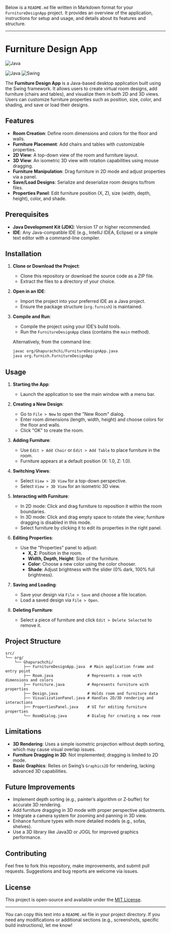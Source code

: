 Below is a `README.md` file written in Markdown format for your `FurnitureDesignApp` project. It provides an overview of the application, instructions for setup and usage, and details about its features and structure.

---

# Furniture Design App

![Java](https://img.shields.io/badge/Java-17-orange)

![Java](https://img.shields.io/badge/Java-22-orange)
![Swing](https://img.shields.io/badge/UI-Swing-blue)

The **Furniture Design App** is a Java-based desktop application built using the Swing framework. It allows users to create virtual room designs, add furniture (chairs and tables), and visualize them in both 2D and 3D views. Users can customize furniture properties such as position, size, color, and shading, and save or load their designs.

## Features

- **Room Creation**: Define room dimensions and colors for the floor and walls.
- **Furniture Placement**: Add chairs and tables with customizable properties.
- **2D View**: A top-down view of the room and furniture layout.
- **3D View**: An isometric 3D view with rotation capabilities using mouse dragging.
- **Furniture Manipulation**: Drag furniture in 2D mode and adjust properties via a panel.
- **Save/Load Designs**: Serialize and deserialize room designs to/from files.
- **Properties Panel**: Edit furniture position (X, Z), size (width, depth, height), color, and shade.

## Prerequisites

- **Java Development Kit (JDK)**: Version 17 or higher recommended.
- **IDE**: Any Java-compatible IDE (e.g., IntelliJ IDEA, Eclipse) or a simple text editor with a command-line compiler.

## Installation

1. **Clone or Download the Project**:
   - Clone this repository or download the source code as a ZIP file.
   - Extract the files to a directory of your choice.

2. **Open in an IDE**:
   - Import the project into your preferred IDE as a Java project.
   - Ensure the package structure (`org.furnish`) is maintained.

3. **Compile and Run**:
   - Compile the project using your IDE’s build tools.
   - Run the `FurnitureDesignApp` class (contains the `main` method).

   Alternatively, from the command line:
   ```bash
   javac org/Ghapurachchi/FurnitureDesignApp.java
   java org.furnish.FurnitureDesignApp
   ```

## Usage

1. **Starting the App**:
   - Launch the application to see the main window with a menu bar.

2. **Creating a New Design**:
   - Go to `File > New` to open the "New Room" dialog.
   - Enter room dimensions (length, width, height) and choose colors for the floor and walls.
   - Click "OK" to create the room.

3. **Adding Furniture**:
   - Use `Edit > Add Chair` or `Edit > Add Table` to place furniture in the room.
   - Furniture appears at a default position (X: 1.0, Z: 1.0).

4. **Switching Views**:
   - Select `View > 2D View` for a top-down perspective.
   - Select `View > 3D View` for an isometric 3D view.

5. **Interacting with Furniture**:
   - In 2D mode: Click and drag furniture to reposition it within the room boundaries.
   - In 3D mode: Click and drag empty space to rotate the view; furniture dragging is disabled in this mode.
   - Select furniture by clicking it to edit its properties in the right panel.

6. **Editing Properties**:
   - Use the "Properties" panel to adjust:
     - **X, Z**: Position in the room.
     - **Width, Depth, Height**: Size of the furniture.
     - **Color**: Choose a new color using the color chooser.
     - **Shade**: Adjust brightness with the slider (0% dark, 100% full brightness).

7. **Saving and Loading**:
   - Save your design via `File > Save` and choose a file location.
   - Load a saved design via `File > Open`.

8. **Deleting Furniture**:
   - Select a piece of furniture and click `Edit > Delete Selected` to remove it.

## Project Structure

```
src/
└── org/
    └── Ghapurachchi/
        ├── FurnitureDesignApp.java  # Main application frame and entry point
        ├── Room.java               # Represents a room with dimensions and colors
        ├── Furniture.java          # Represents furniture with properties
        ├── Design.java             # Holds room and furniture data
        ├── VisualizationPanel.java # Handles 2D/3D rendering and interactions
        ├── PropertiesPanel.java    # UI for editing furniture properties
        └── RoomDialog.java         # Dialog for creating a new room
```

## Limitations

- **3D Rendering**: Uses a simple isometric projection without depth sorting, which may cause visual overlap issues.
- **Furniture Dragging in 3D**: Not implemented; dragging is limited to 2D mode.
- **Basic Graphics**: Relies on Swing’s `Graphics2D` for rendering, lacking advanced 3D capabilities.

## Future Improvements

- Implement depth sorting (e.g., painter’s algorithm or Z-buffer) for accurate 3D rendering.
- Add furniture dragging in 3D mode with proper perspective adjustments.
- Integrate a camera system for zooming and panning in 3D view.
- Enhance furniture types with more detailed models (e.g., sofas, shelves).
- Use a 3D library like Java3D or JOGL for improved graphics performance.

## Contributing

Feel free to fork this repository, make improvements, and submit pull requests. Suggestions and bug reports are welcome via issues.

## License

This project is open-source and available under the [MIT License](LICENSE).

---

You can copy this text into a `README.md` file in your project directory. If you need any modifications or additional sections (e.g., screenshots, specific build instructions), let me know!

